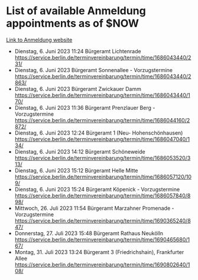 # List of available Anmeldung appointments as of $NOW
[Link to Anmeldung website](https://service.berlin.de/terminvereinbarung/termin/tag.php?termin=1&anliegen[]=120686&dienstleisterlist=122210,122217,327316,122219,327312,122227,327314,122231,327346,122243,327348,122254,122252,329742,122260,329745,122262,329748,122271,327278,122273,327274,122277,327276,330436,122280,327294,122282,327290,122284,327292,122291,327270,122285,327266,122286,327264,122296,327268,150230,329760,122297,327286,122294,327284,122312,329763,122314,329775,122304,327330,122311,327334,122309,327332,317869,122281,327352,122279,329772,122283,122276,327324,122274,327326,122267,329766,122246,327318,122251,327320,122257,327322,122208,327298,122226,327300&herkunft=http%3A%2F%2Fservice.berlin.de%2Fdienstleistung%2F120686%2F)
- Dienstag, 6. Juni 2023 11:24 Bürgeramt Lichtenrade https://service.berlin.de/terminvereinbarung/termin/time/1686043440/231/
- Dienstag, 6. Juni 2023  Bürgeramt Sonnenallee - Vorzugstermine https://service.berlin.de/terminvereinbarung/termin/time/1686043440/2863/
- Dienstag, 6. Juni 2023  Bürgeramt Zwickauer Damm https://service.berlin.de/terminvereinbarung/termin/time/1686043440/170/
- Dienstag, 6. Juni 2023 11:36 Bürgeramt Prenzlauer Berg - Vorzugstermine https://service.berlin.de/terminvereinbarung/termin/time/1686044160/2872/
- Dienstag, 6. Juni 2023 12:24 Bürgeramt 1 (Neu- Hohenschönhausen) https://service.berlin.de/terminvereinbarung/termin/time/1686047040/134/
- Dienstag, 6. Juni 2023 14:12 Bürgeramt Schöneweide https://service.berlin.de/terminvereinbarung/termin/time/1686053520/313/
- Dienstag, 6. Juni 2023 15:12 Bürgeramt Helle Mitte https://service.berlin.de/terminvereinbarung/termin/time/1686057120/109/
- Dienstag, 6. Juni 2023 15:24 Bürgeramt Köpenick - Vorzugstermine https://service.berlin.de/terminvereinbarung/termin/time/1686057840/898/
- Mittwoch, 26. Juli 2023 11:54 Bürgeramt Marzahner Promenade - Vorzugstermine https://service.berlin.de/terminvereinbarung/termin/time/1690365240/847/
- Donnerstag, 27. Juli 2023 15:48 Bürgeramt Rathaus Neukölln https://service.berlin.de/terminvereinbarung/termin/time/1690465680/167/
- Montag, 31. Juli 2023 13:24 Bürgeramt 3 (Friedrichshain), Frankfurter Allee https://service.berlin.de/terminvereinbarung/termin/time/1690802640/108/
